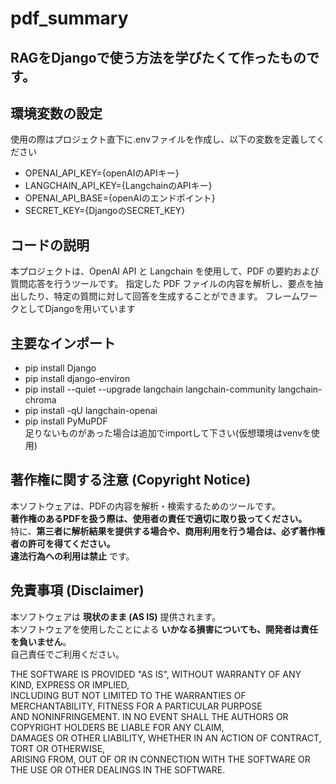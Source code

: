 # pdf_summary
## RAGをDjangoで使う方法を学びたくて作ったものです。
## 環境変数の設定
使用の際はプロジェクト直下に.envファイルを作成し、以下の変数を定義してください
- OPENAI_API_KEY={openAIのAPIキー}
- LANGCHAIN_API_KEY={LangchainのAPIキー}
- OPENAI_API_BASE={openAIのエンドポイント}
- SECRET_KEY={DjangoのSECRET_KEY}

## コードの説明
本プロジェクトは、OpenAI API と Langchain を使用して、PDF の要約および質問応答を行うツールです。
指定した PDF ファイルの内容を解析し、要点を抽出したり、特定の質問に対して回答を生成することができます。
フレームワークとしてDjangoを用いています

## 主要なインポート
- pip install Django
- pip install django-environ
- pip install --quiet --upgrade langchain langchain-community langchain-chroma
- pip install -qU langchain-openai
- pip install PyMuPDF<br>
足りないものがあった場合は追加でimportして下さい(仮想環境はvenvを使用)



## 著作権に関する注意 (Copyright Notice)
本ソフトウェアは、PDFの内容を解析・検索するためのツールです。  
**著作権のあるPDFを扱う際は、使用者の責任で適切に取り扱ってください。**  
特に、**第三者に解析結果を提供する場合や、商用利用を行う場合は、必ず著作権者の許可を得てください。**  
**違法行為への利用は禁止** です。  


## 免責事項 (Disclaimer)
本ソフトウェアは **現状のまま (AS IS)** 提供されます。  
本ソフトウェアを使用したことによる **いかなる損害についても、開発者は責任を負いません**。  
自己責任でご利用ください。

THE SOFTWARE IS PROVIDED "AS IS", WITHOUT WARRANTY OF ANY KIND, EXPRESS OR IMPLIED,  
INCLUDING BUT NOT LIMITED TO THE WARRANTIES OF MERCHANTABILITY, FITNESS FOR A PARTICULAR PURPOSE  
AND NONINFRINGEMENT. IN NO EVENT SHALL THE AUTHORS OR COPYRIGHT HOLDERS BE LIABLE FOR ANY CLAIM,  
DAMAGES OR OTHER LIABILITY, WHETHER IN AN ACTION OF CONTRACT, TORT OR OTHERWISE,  
ARISING FROM, OUT OF OR IN CONNECTION WITH THE SOFTWARE OR THE USE OR OTHER DEALINGS IN THE SOFTWARE.
